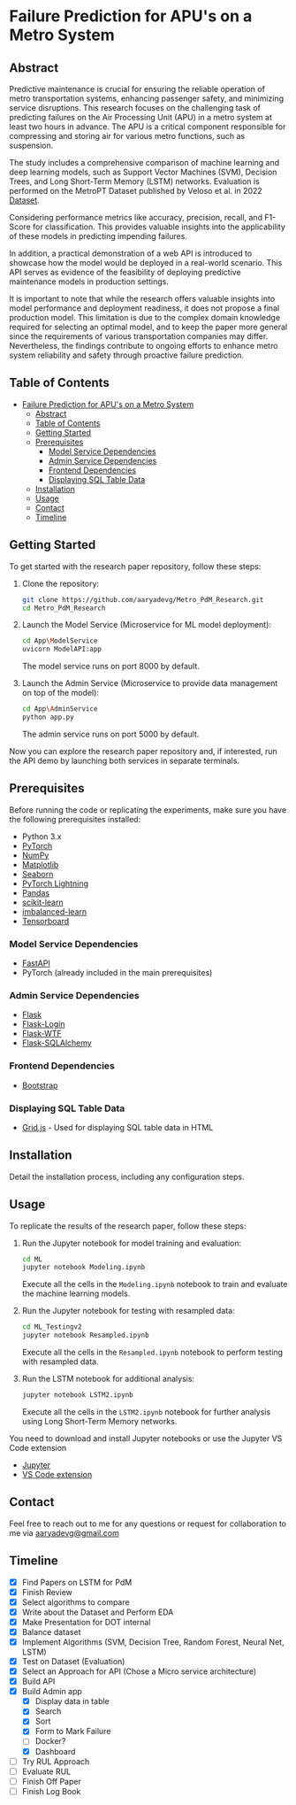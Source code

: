 # Failure Prediction for APU's on a Metro System

## Abstract

Predictive maintenance is crucial for ensuring the reliable operation of metro transportation systems, enhancing passenger safety, and minimizing service disruptions. This research focuses on the challenging task of predicting failures on the Air Processing Unit (APU) in a metro system at least two hours in advance. The APU is a critical component responsible for compressing and storing air for various metro functions, such as suspension.

The study includes a comprehensive comparison of machine learning and deep learning models, such as Support Vector Machines (SVM), Decision Trees, and Long Short-Term Memory (LSTM) networks. Evaluation is performed on the MetroPT Dataset published by Veloso et al. in 2022 [Dataset](https://doi.org/10.1038/s41597-022-01877-3).

Considering performance metrics like accuracy, precision, recall, and F1-Score for classification. This provides valuable insights into the applicability of these models in predicting impending failures.

In addition, a practical demonstration of a web API is introduced to showcase how the model would be deployed in a real-world scenario. This API serves as evidence of the feasibility of deploying predictive maintenance models in production settings.

It is important to note that while the research offers valuable insights into model performance and deployment readiness, it does not propose a final production model. This limitation is due to the complex domain knowledge required for selecting an optimal model, and to keep the paper more general since the requirements of various transportation companies may differ. Nevertheless, the findings contribute to ongoing efforts to enhance metro system reliability and safety through proactive failure prediction.

## Table of Contents

- [Failure Prediction for APU's on a Metro System](#failure-prediction-for-apus-on-a-metro-system)
  - [Abstract](#abstract)
  - [Table of Contents](#table-of-contents)
  - [Getting Started](#getting-started)
  - [Prerequisites](#prerequisites)
    - [Model Service Dependencies](#model-service-dependencies)
    - [Admin Service Dependencies](#admin-service-dependencies)
    - [Frontend Dependencies](#frontend-dependencies)
    - [Displaying SQL Table Data](#displaying-sql-table-data)
  - [Installation](#installation)
  - [Usage](#usage)
  - [Contact](#contact)
  - [Timeline](#timeline)

## Getting Started

To get started with the research paper repository, follow these steps:

1. Clone the repository:

    ```bash
    git clone https://github.com/aaryadevg/Metro_PdM_Research.git
    cd Metro_PdM_Research
    ```

2. Launch the Model Service (Microservice for ML model deployment):

    ```bash
    cd App\ModelService
    uvicorn ModelAPI:app
    ```

    The model service runs on port 8000 by default.

3. Launch the Admin Service (Microservice to provide data management on top of the model):

    ```bash
    cd App\AdminService
    python app.py
    ```

    The admin service runs on port 5000 by default.

Now you can explore the research paper repository and, if interested, run the API demo by launching both services in separate terminals.

## Prerequisites

Before running the code or replicating the experiments, make sure you have the following prerequisites installed:

- Python 3.x
- [PyTorch](https://pytorch.org/)
- [NumPy](https://numpy.org/)
- [Matplotlib](https://matplotlib.org/)
- [Seaborn](https://seaborn.pydata.org/)
- [PyTorch Lightning](https://www.pytorchlightning.ai/)
- [Pandas](https://pandas.pydata.org/)
- [scikit-learn](https://scikit-learn.org/)
- [imbalanced-learn](https://imbalanced-learn.org/stable/)
- [Tensorboard](https://www.tensorflow.org/tensorboard)

### Model Service Dependencies

- [FastAPI](https://fastapi.tiangolo.com/)
- PyTorch (already included in the main prerequisites)

### Admin Service Dependencies

- [Flask](https://flask.palletsprojects.com/)
- [Flask-Login](https://flask-login.readthedocs.io/)
- [Flask-WTF](https://flask-wtf.readthedocs.io/)
- [Flask-SQLAlchemy](https://flask-sqlalchemy.palletsprojects.com/)

### Frontend Dependencies

- [Bootstrap](https://getbootstrap.com/)

### Displaying SQL Table Data

- [Grid.js](https://gridjs.io/) - Used for displaying SQL table data in HTML

## Installation

Detail the installation process, including any configuration steps.

## Usage

To replicate the results of the research paper, follow these steps:

1. Run the Jupyter notebook for model training and evaluation:

    ```bash
    cd ML
    jupyter notebook Modeling.ipynb
    ```

    Execute all the cells in the `Modeling.ipynb` notebook to train and evaluate the machine learning models.

2. Run the Jupyter notebook for testing with resampled data:

    ```bash
    cd ML_Testingv2
    jupyter notebook Resampled.ipynb
    ```

    Execute all the cells in the `Resampled.ipynb` notebook to perform testing with resampled data.

3. Run the LSTM notebook for additional analysis:

    ```bash
    jupyter notebook LSTM2.ipynb
    ```

    Execute all the cells in the `LSTM2.ipynb` notebook for further analysis using Long Short-Term Memory networks.

You need to download and install Jupyter notebooks or use the Jupyter VS Code extension 
- [Jupyter](https://jupyter.org/install)
- [VS Code extension](https://code.visualstudio.com/docs/datascience/jupyter-notebooks)


## Contact

Feel free to reach out to me for any questions or request for collaboration to me via aaryadevg@gmail.com

## Timeline

- [X] Find Papers on LSTM for PdM
- [X] Finish Review
- [X] Select algorithms to compare
- [X] Write about the Dataset and Perform EDA
- [X] Make Presentation for DOT internal
- [X] Balance dataset
- [X] Implement Algorithms (SVM, Decision Tree, Random Forest, Neural Net, LSTM)
- [X] Test on Dataset (Evaluation)
- [X] Select an Approach for API (Chose a Micro service architecture)
- [X] Build API
- [X] Build Admin app
  - [X] Display data in table
  - [X] Search
  - [X] Sort
  - [X] Form to Mark Failure
  - [ ] Docker?
  - [x] Dashboard
- [ ] Try RUL Approach
- [ ] Evaluate RUL
- [ ] Finish Off Paper
- [ ] Finish Log Book
